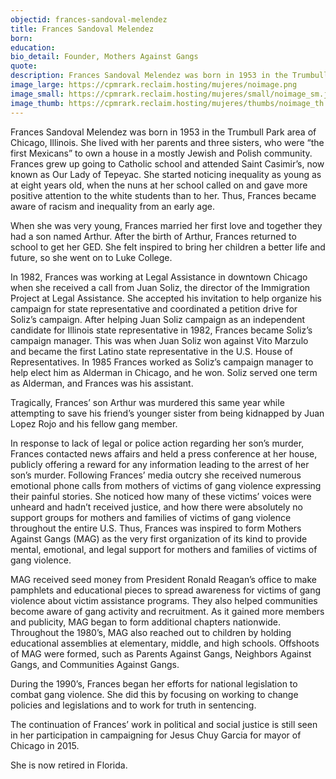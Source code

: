 ```yaml
---
objectid: frances-sandoval-melendez
title: Frances Sandoval Melendez
born:
education:
bio_detail: Founder, Mothers Against Gangs
quote:
description: Frances Sandoval Melendez was born in 1953 in the Trumbull Park area of Chicago, Illinois. She lived with her parents and three sisters, who were “the first Mexicans” to own a house in a mostly Jewish and Polish community. Frances grew up going to Catholic school and attended Saint Casimir’s, now known as Our Lady of Tepeyac. She started noticing inequality as young as at eight years old, when the nuns at her school called on and gave more positive attention to the white students than to her. Thus, Frances became aware of racism and inequality from an early age.
image_large: https://cpmrark.reclaim.hosting/mujeres/noimage.png
image_small: https://cpmrark.reclaim.hosting/mujeres/small/noimage_sm.jpg
image_thumb: https://cpmrark.reclaim.hosting/mujeres/thumbs/noimage_th.jpg
---
```


Frances Sandoval Melendez was born in 1953 in the Trumbull Park area of Chicago, Illinois. She lived with her parents and three sisters, who were “the first Mexicans” to own a house in a mostly Jewish and Polish community. Frances grew up going to Catholic school and attended Saint Casimir’s, now known as Our Lady of Tepeyac. She started noticing inequality as young as at eight years old, when the nuns at her school called on and gave more positive attention to the white students than to her. Thus, Frances became aware of racism and inequality from an early age.

When she was very young, Frances married her first love and together they had a son named Arthur. After the birth of Arthur, Frances returned to school to get her GED. She felt inspired to bring her children a better life and future, so she went on to Luke College.

In 1982, Frances was working at Legal Assistance in downtown Chicago when she received a call from Juan Soliz, the director of the Immigration Project at Legal Assistance. She accepted his invitation to help organize his campaign for state representative and coordinated a petition drive for Soliz’s campaign. After helping Juan Soliz campaign as an independent candidate for Illinois state representative in 1982, Frances became Soliz’s campaign manager. This was when Juan Soliz won against Vito Marzulo and became the first Latino state representative in the U.S. House of Representatives. In 1985 Frances worked as Soliz’s campaign manager to help elect him as Alderman in Chicago, and he won. Soliz served one term as Alderman, and Frances was his assistant.

Tragically, Frances’ son Arthur was murdered this same year while attempting to save his friend’s younger sister from being kidnapped by Juan Lopez Rojo and his fellow gang member.

In response to lack of legal or police action regarding her son’s murder, Frances contacted news affairs and held a press conference at her house, publicly offering a reward for any information leading to the arrest of her son’s murder. Following Frances’ media outcry she received numerous emotional phone calls from mothers of victims of gang violence expressing their painful stories. She noticed how many of these victims’ voices were unheard and hadn’t received justice, and how there were absolutely no support groups for mothers and families of victims of gang violence throughout the entire U.S. Thus, Frances was inspired to form Mothers Against Gangs (MAG) as the very first organization of its kind to provide mental, emotional, and legal support for mothers and families of victims of gang violence.

MAG received seed money from President Ronald Reagan’s office to make pamphlets and educational pieces to spread awareness for victims of gang violence about victim assistance programs. They also helped communities become aware of gang activity and recruitment. As it gained more members and publicity, MAG began to form additional chapters nationwide. Throughout the 1980’s, MAG also reached out to children by holding educational assemblies at elementary, middle, and high schools. Offshoots of MAG were formed, such as Parents Against Gangs, Neighbors Against Gangs, and Communities Against Gangs.

During the 1990’s, Frances began her efforts for national legislation to combat gang violence. She did this by focusing on working to change policies and legislations and to work for truth in sentencing.

The continuation of Frances’ work in political and social justice is still seen in her participation in campaigning for Jesus Chuy Garcia for mayor of Chicago in 2015.

She is now retired in Florida.
